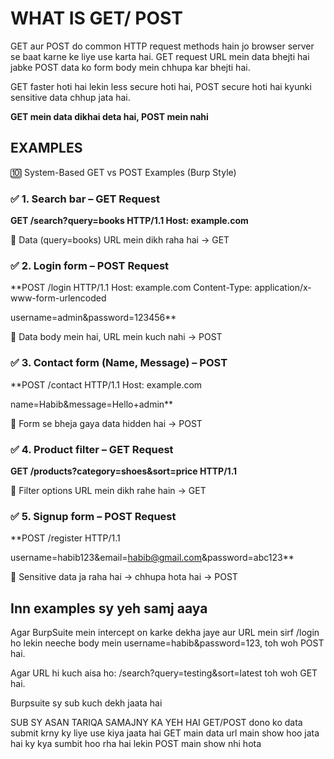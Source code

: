 # WHAT IS GET/ POST
GET aur POST do common HTTP request methods hain jo browser server se baat karne ke liye use karta hai.
GET request URL mein data bhejti hai jabke POST data ko form body mein chhupa kar bhejti hai.

GET faster hoti hai lekin less secure hoti hai, POST secure hoti hai kyunki sensitive data chhup jata hai.

**GET mein data dikhai deta hai, POST mein nahi**



## EXAMPLES

🔟 System-Based GET vs POST Examples (Burp Style)


### ✅ 1. Search bar – GET Request

**GET /search?query=books HTTP/1.1
Host: example.com**

📌 Data (query=books) URL mein dikh raha hai → GET

### ✅ 2. Login form – POST Request

**POST /login HTTP/1.1
Host: example.com
Content-Type: application/x-www-form-urlencoded

username=admin&password=123456**

📌 Data body mein hai, URL mein kuch nahi → POST

### ✅ 3. Contact form (Name, Message) – POST

**POST /contact HTTP/1.1
Host: example.com

name=Habib&message=Hello+admin**

📌 Form se bheja gaya data hidden hai → POST

### ✅ 4. Product filter – GET Request

**GET /products?category=shoes&sort=price HTTP/1.1**

📌 Filter options URL mein dikh rahe hain → GET

### ✅ 5. Signup form – POST Request

**POST /register HTTP/1.1

username=habib123&email=habib@gmail.com&password=abc123**

📌 Sensitive data ja raha hai → chhupa hota hai → POST

## Inn examples sy yeh samj aaya 

Agar BurpSuite mein intercept on karke dekha jaye aur URL mein sirf /login ho lekin neeche body mein username=habib&password=123,
toh woh POST hai.

Agar URL hi kuch aisa ho:
/search?query=testing&sort=latest
toh woh GET hai.

Burpsuite sy sub kuch dekh jaata hai

SUB SY ASAN TARIQA SAMAJNY KA YEH HAI 
GET/POST dono ko data submit krny ky liye use kiya jaata hai 
GET main data url main show hoo jata hai ky kya sumbit hoo rha hai lekin POST main show nhi hota